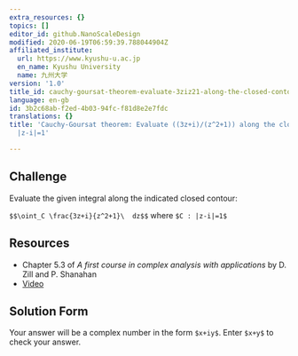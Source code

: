 ```yaml
---
extra_resources: {}
topics: []
editor_id: github.NanoScaleDesign
modified: 2020-06-19T06:59:39.788044904Z
affiliated_institute:
  url: https://www.kyushu-u.ac.jp
  en_name: Kyushu University
  name: 九州大学
version: '1.0'
title_id: cauchy-goursat-theorem-evaluate-3ziz21-along-the-closed-contour-z-i1
language: en-gb
id: 3b2c68ab-f2ed-4b03-94fc-f81d8e2e7fdc
translations: {}
title: 'Cauchy-Goursat theorem: Evaluate ((3z+i)/(z^2+1)) along the closed contour
  |z-i|=1'

---
```


## Challenge
Evaluate the given integral along the indicated closed contour:

`$$\oint_C \frac{3z+i}{z^2+1}\  dz$$` where `$C : |z-i|=1$`

## Resources
- Chapter 5.3 of *A first course in complex analysis with applications* by D. Zill and P. Shanahan
- [Video](https://www.youtube.com/watch?v=VI_K5eNb2YE&list=PLi7yHjesblV0sSfZzWdSUXGO683n_nJdQ&index=24)

## Solution Form
Your answer will be a complex number in the form `$x+iy$`.
Enter `$x+y$` to check your answer.